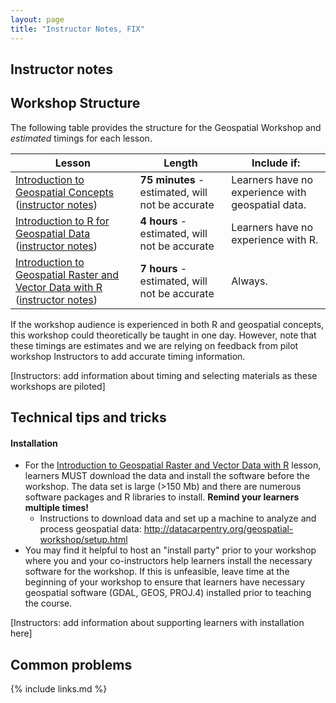 ```yaml
---
layout: page
title: "Instructor Notes, FIX"
---
```


## Instructor notes

## Workshop Structure

The following table provides the structure for the Geospatial Workshop and *estimated* timings for each lesson.

| Lesson  | Length  | Include if: |
|---|---|---|
| [Introduction to Geospatial Concepts](https://datacarpentry.org/organization-geospatial/) ([instructor notes](https://datacarpentry.org/organization-geospatial/guide/index.html))   | **75 minutes** - estimated, will not be accurate  | Learners have no experience with geospatial data.  |
| [Introduction to R for Geospatial Data](https://datacarpentry.org/r-intro-geospatial/) ([instructor notes](https://datacarpentry.org/r-intro-geospatial/guide/index.html))  | **4 hours** - estimated, will not be accurate  | Learners have no experience with R.  |
| [Introduction to Geospatial Raster and Vector Data with R](https://datacarpentry.org/r-raster-vector-geospatial/) ([instructor notes](https://datacarpentry.org/r-raster-vector-geospatial/guide/index.html))  | **7 hours** - estimated, will not be accurate  | Always.  |

If the workshop audience is experienced in both R and geospatial concepts, this workshop could theoretically be taught in one day. However, note that these timings are estimates and we are relying on feedback from pilot workshop Instructors to add accurate timing information.

[Instructors: add information about timing and selecting materials as these workshops are piloted]

## Technical tips and tricks

#### Installation
- For the [Introduction to Geospatial Raster and Vector Data with R](https://datacarpentry.org/r-raster-vector-geospatial/) lesson, learners MUST download the data and install the software before the workshop. The data set is large (>150 Mb) and there are numerous software packages and R libraries to install. **Remind your learners multiple times!**
  - Instructions to download data and set up a machine to analyze and process geospatial data: http://datacarpentry.org/geospatial-workshop/setup.html
- You may find it helpful to host an "install party" prior to your workshop where you and your co-instructors help learners install the necessary software for the workshop. If this is unfeasible, leave time at the beginning of your workshop to ensure that learners have necessary geospatial software (GDAL, GEOS, PROJ.4) installed prior to teaching the course.

[Instructors: add information about supporting learners with installation here]

## Common problems


{% include links.md %}
